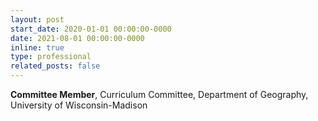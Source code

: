 ```yaml
---
layout: post
start_date: 2020-01-01 00:00:00-0000
date: 2021-08-01 00:00:00-0000
inline: true
type: professional
related_posts: false
---
```


**Committee Member**, Curriculum Committee, Department of Geography, University of Wisconsin-Madison